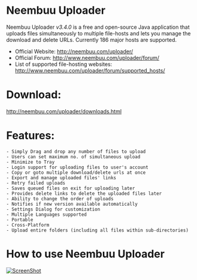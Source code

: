 # Neembuu Uploader
Neembuu Uploader _*v3.4.0*_ is a free and open-source Java application that uploads files simultaneously to multiple file-hosts and lets you manage the download and delete URLs. Currently 186 major hosts are supported.

* Official Website: http://neembuu.com/uploader/
* Official Forum: http://www.neembuu.com/uploader/forum/
* List of supported file-hosting websites: http://www.neembuu.com/uploader/forum/supported_hosts/

# Download:

http://neembuu.com/uploader/downloads.html

# Features:

    - Simply Drag and drop any number of files to upload
    - Users can set maximum no. of simultaneous upload
    - Minimize to Tray
    - Login support for uploading files to user's account
    - Copy or goto multiple download/delete urls at once
    - Export and manage uploaded files' links
    - Retry failed uploads
    - Saves queued files on exit for uploading later
    - Provides delete links to delete the uploaded files later
    - Ability to change the order of uploads
    - Notifies if new version available automatically
    - Settings Dialog for customization
    - Multiple Languages supported
    - Portable
    - Cross-Platform
    - Upload entire folders (including all files within sub-directories)

# How to use Neembuu Uploader
[![ScreenShot](http://img.youtube.com/vi/bcYNSEb5UdE/0.jpg)](https://www.youtube.com/watch?v=bcYNSEb5UdE)
